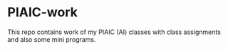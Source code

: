 # PIAIC-work
This repo contains work of my PIAIC (AI) classes with class assignments and also some mini programs.
